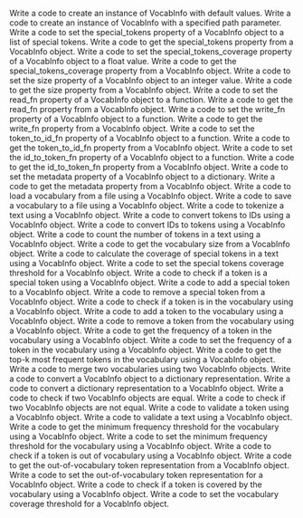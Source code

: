 Write a code to create an instance of VocabInfo with default values.
Write a code to create an instance of VocabInfo with a specified path parameter.
Write a code to set the special_tokens property of a VocabInfo object to a list of special tokens.
Write a code to get the special_tokens property from a VocabInfo object.
Write a code to set the special_tokens_coverage property of a VocabInfo object to a float value.
Write a code to get the special_tokens_coverage property from a VocabInfo object.
Write a code to set the size property of a VocabInfo object to an integer value.
Write a code to get the size property from a VocabInfo object.
Write a code to set the read_fn property of a VocabInfo object to a function.
Write a code to get the read_fn property from a VocabInfo object.
Write a code to set the write_fn property of a VocabInfo object to a function.
Write a code to get the write_fn property from a VocabInfo object.
Write a code to set the token_to_id_fn property of a VocabInfo object to a function.
Write a code to get the token_to_id_fn property from a VocabInfo object.
Write a code to set the id_to_token_fn property of a VocabInfo object to a function.
Write a code to get the id_to_token_fn property from a VocabInfo object.
Write a code to set the metadata property of a VocabInfo object to a dictionary.
Write a code to get the metadata property from a VocabInfo object.
Write a code to load a vocabulary from a file using a VocabInfo object.
Write a code to save a vocabulary to a file using a VocabInfo object.
Write a code to tokenize a text using a VocabInfo object.
Write a code to convert tokens to IDs using a VocabInfo object.
Write a code to convert IDs to tokens using a VocabInfo object.
Write a code to count the number of tokens in a text using a VocabInfo object.
Write a code to get the vocabulary size from a VocabInfo object.
Write a code to calculate the coverage of special tokens in a text using a VocabInfo object.
Write a code to set the special tokens coverage threshold for a VocabInfo object.
Write a code to check if a token is a special token using a VocabInfo object.
Write a code to add a special token to a VocabInfo object.
Write a code to remove a special token from a VocabInfo object.
Write a code to check if a token is in the vocabulary using a VocabInfo object.
Write a code to add a token to the vocabulary using a VocabInfo object.
Write a code to remove a token from the vocabulary using a VocabInfo object.
Write a code to get the frequency of a token in the vocabulary using a VocabInfo object.
Write a code to set the frequency of a token in the vocabulary using a VocabInfo object.
Write a code to get the top-k most frequent tokens in the vocabulary using a VocabInfo object.
Write a code to merge two vocabularies using two VocabInfo objects.
Write a code to convert a VocabInfo object to a dictionary representation.
Write a code to convert a dictionary representation to a VocabInfo object.
Write a code to check if two VocabInfo objects are equal.
Write a code to check if two VocabInfo objects are not equal.
Write a code to validate a token using a VocabInfo object.
Write a code to validate a text using a VocabInfo object.
Write a code to get the minimum frequency threshold for the vocabulary using a VocabInfo object.
Write a code to set the minimum frequency threshold for the vocabulary using a VocabInfo object.
Write a code to check if a token is out of vocabulary using a VocabInfo object.
Write a code to get the out-of-vocabulary token representation from a VocabInfo object.
Write a code to set the out-of-vocabulary token representation for a VocabInfo object.
Write a code to check if a token is covered by the vocabulary using a VocabInfo object.
Write a code to set the vocabulary coverage threshold for a VocabInfo object.